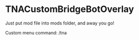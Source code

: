 # TNACustomBridgeBotOverlay

Just put mod file into mods folder, and away you go!

Custom menu command: /tna
